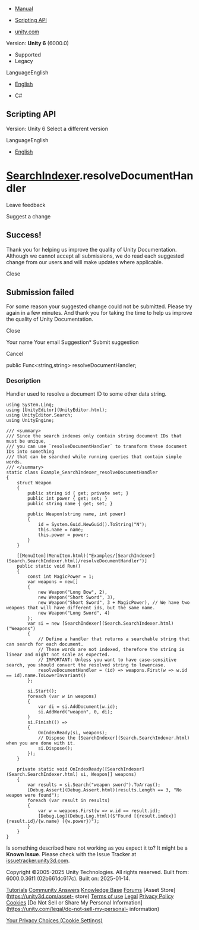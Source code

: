 [ ]()

  * [Manual](../Manual/index.html)
  * [Scripting API](../ScriptReference/index.html)

  * [unity.com](https://unity.com/)

Version: **Unity 6** (6000.0)

  * Supported
  * Legacy

LanguageEnglish

  * [English]()

  * C#

[ ](https://docs.unity3d.com)

## Scripting API

Version: Unity 6 Select a different version

LanguageEnglish

  * [English]()

#  [SearchIndexer](Search.SearchIndexer.html).resolveDocumentHandler

Leave feedback

Suggest a change

## Success!

Thank you for helping us improve the quality of Unity Documentation. Although
we cannot accept all submissions, we do read each suggested change from our
users and will make updates where applicable.

Close

## Submission failed

For some reason your suggested change could not be submitted. Please <a>try
again</a> in a few minutes. And thank you for taking the time to help us
improve the quality of Unity Documentation.

Close

Your name Your email Suggestion* Submit suggestion

Cancel

[ ]()

public Func<string,string> resolveDocumentHandler;

### Description

Handler used to resolve a document ID to some other data string.

    
    
    using System.Linq;
    using [UnityEditor](UnityEditor.html);
    using UnityEditor.Search;
    using UnityEngine;
    
    /// <summary>
    /// Since the search indexes only contain string document IDs that must be unique,
    /// you can use `resolveDocumentHandler` to transform these document IDs into something
    /// that can be searched while running queries that contain simple words.
    /// </summary>
    static class Example_SearchIndexer_resolveDocumentHandler
    {
        struct Weapon
        {
            public string id { get; private set; }
            public int power { get; set; }
            public string name { get; set; }
    
            public Weapon(string name, int power)
            {
                id = System.Guid.NewGuid().ToString("N");
                this.name = name;
                this.power = power;
            }
        }
    
        [[MenuItem](MenuItem.html)("Examples/[SearchIndexer](Search.SearchIndexer.html)/resolveDocumentHandler")]
        public static void Run()
        {
            const int MagicPower = 1;
            var weapons = new[]
            {
                new Weapon("Long Bow", 2),
                new Weapon("Short Sword", 3),
                new Weapon("Short Sword", 3 + MagicPower), // We have two weapons that will have different ids, but the same name.
                new Weapon("Long Sword", 4)
            };
            var si = new [SearchIndexer](Search.SearchIndexer.html)("Weapons")
            {
                // Define a handler that returns a searchable string that can search for each document.
                // These words are not indexed, therefore the string is linear and might not scale as expected.
                // IMPORTANT: Unless you want to have case-sensitive search, you should convert the resolved string to lowercase.
                resolveDocumentHandler = (id) => weapons.First(w => w.id == id).name.ToLowerInvariant()
            };
    
            si.Start();
            foreach (var w in weapons)
            {
                var di = si.AddDocument(w.id);
                si.AddWord("weapon", 0, di);
            }
            si.Finish(() =>
            {
                OnIndexReady(si, weapons);
                // Dispose the [SearchIndexer](Search.SearchIndexer.html) when you are done with it.
                si.Dispose();
            });
        }
    
        private static void OnIndexReady([SearchIndexer](Search.SearchIndexer.html) si, Weapon[] weapons)
        {
            var results = si.Search("weapon sword").ToArray();
            [Debug.Assert](Debug.Assert.html)(results.Length == 3, "No weapon were found");
            foreach (var result in results)
            {
                var w = weapons.First(w => w.id == result.id);
                [Debug.Log](Debug.Log.html)($"Found [{result.index}] {result.id}/{w.name} ({w.power})");
            }
        }
    }
    

Is something described here not working as you expect it to? It might be a
**Known Issue**. Please check with the Issue Tracker at
[issuetracker.unity3d.com](https://issuetracker.unity3d.com).

Copyright ©2005-2025 Unity Technologies. All rights reserved. Built from:
6000.0.36f1 (02b661dc617c). Built on: 2025-01-14.

[Tutorials](https://unity3d.com/learn) [Community
Answers](https://answers.unity3d.com) [Knowledge
Base](https://support.unity3d.com/hc/en-us)
[Forums](https://forum.unity3d.com) [Asset Store](https://unity3d.com/asset-
store) [Terms of use](https://docs.unity3d.com/Manual/TermsOfUse.html)
[Legal](https://unity.com/legal) [Privacy
Policy](https://unity.com/legal/privacy-policy)
[Cookies](https://unity.com/legal/cookie-policy) [Do Not Sell or Share My
Personal Information](https://unity.com/legal/do-not-sell-my-personal-
information)

[Your Privacy Choices (Cookie Settings)](javascript:void\(0\);)

